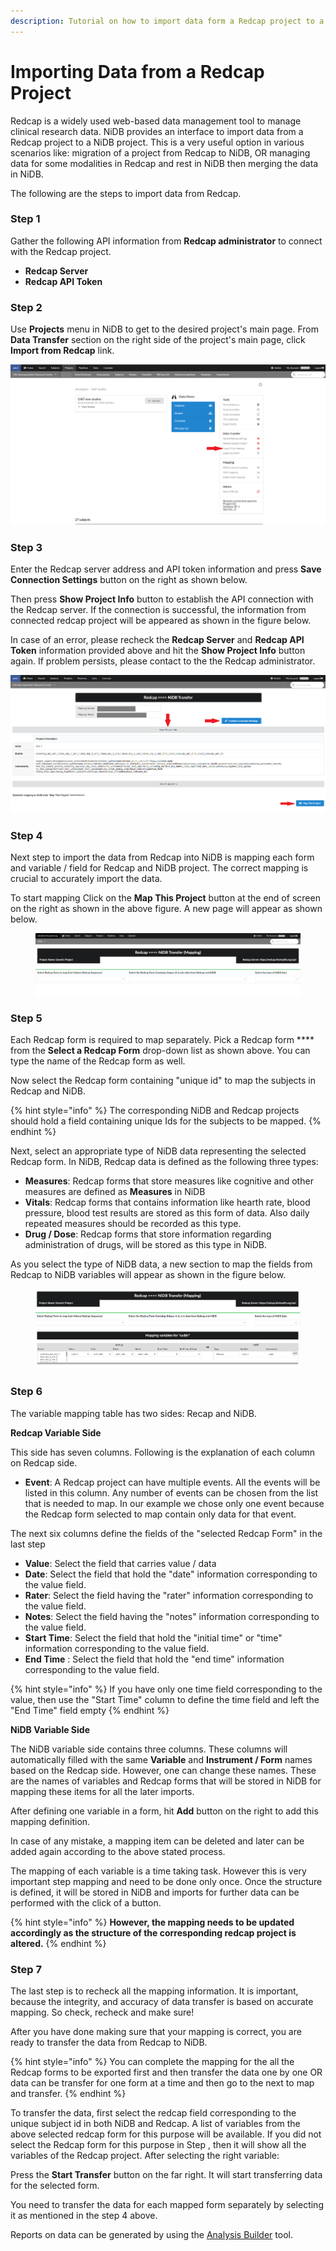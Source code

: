 ```yaml
---
description: Tutorial on how to import data form a Redcap project to a NiDB project
---
```


# Importing Data from a Redcap Project

Redcap is a widely used web-based data management tool to manage clinical research data. NiDB provides an interface to import data from a Redcap project to a NiDB project. This is a very useful option in various scenarios like: migration of a project from Redcap to NiDB, OR managing data for some modalities in Redcap and rest in NiDB then merging the data in NiDB.&#x20;

The following are the steps to import data from Redcap.

### Step 1

Gather the following API information from **Redcap administrator** to connect with the Redcap project.

* **Redcap Server**&#x20;
* **Redcap API Token**

### Step 2

Use **Projects** menu in NiDB to get to the desired project's main page. From **Data Transfer** section on the right side of the project's main page, click **Import from Redcap** link.

![](<../../.gitbook/assets/image (1) (2).png>)

### Step 3

Enter the Redcap server address and API token information and press **Save Connection Settings** button on the right as shown below.

Then press **Show Project Info** button to establish the API connection with the Redcap server. If the connection is successful, the information from connected redcap project will be appeared as shown in the figure below.

In case of an error, please recheck the **Redcap Server** and **Redcap API Token** information provided above and hit the **Show Project Info** button again. If problem persists, please contact to the the Redcap administrator.

![](<../../.gitbook/assets/image (2) (2) (1).png>)

### Step 4

Next step to import the data from Redcap into NiDB is mapping each form and variable / field for Redcap and NiDB project.  The correct mapping is crucial to accurately import the data.

To start mapping Click on the **Map This Project** button at the end of screen on the right as shown in the above figure. A new page will appear as shown below.

<figure><img src="../../.gitbook/assets/RC2NiDB-Step4-1.png" alt=""><figcaption></figcaption></figure>

### Step 5

Each Redcap form is required to map separately. Pick a Redcap form **** from the **Select a Redcap Form** drop-down list as shown above. You can type the name of the Redcap form as well.

Now select the Redcap form containing "unique id" to map the subjects in Redcap and NiDB.&#x20;

{% hint style="info" %}
The corresponding NiDB and Redcap projects should hold a field containing unique Ids for the subjects to be mapped.
{% endhint %}

Next, select an appropriate type of NiDB data representing the selected Redcap form. In NiDB, Redcap data is defined as the following three types:

* **Measures**: Redcap forms that store measures like cognitive and other measures are defined as **Measures** in NiDB
* **Vitals**: Redcap forms that contains information like hearth rate, blood pressure, blood test results are stored as this form of data. Also daily repeated measures should be recorded as this type.
* **Drug / Dose**: Redcap forms that store information regarding administration of drugs, will be stored as this type in NiDB.

As you select the type of NiDB data, a new section to map the fields from Redcap to NiDB variables will appear as shown in the figure below.

<figure><img src="../../.gitbook/assets/RC2NiDB-Step5.png" alt=""><figcaption></figcaption></figure>

### Step 6

The variable mapping table has two sides: Recap and NiDB.

**Redcap Variable Side**

This side has seven columns. Following is the explanation of each column on Redcap side.

* **Event**: A Redcap project can have multiple events. All the events will be listed in this column. Any number of events can be chosen from the list that is needed to map. In our example we chose only one event because the Redcap form selected to map contain only data for that event.

The next six columns define the fields of the "selected Redcap Form" in the last step

* **Value**: Select the field that carries value / data
* **Date**: Select the field that hold the "date" information corresponding to the value field.
* **Rater**: Select the field having the "rater" information corresponding to the value field.
* **Notes**: Select the field having the "notes" information corresponding to the value field.
* **Start Time**: Select the field that hold the "initial time" or "time" information corresponding to the value field.
* **End Time** : Select the field that hold the "end time" information corresponding to the value field.

{% hint style="info" %}
If you have only one time field corresponding to the value, then use the "Start Time" column to define the time field and left the "End Time" field empty
{% endhint %}



**NiDB Variable Side**

The NiDB variable side contains three columns. These columns will automatically filled with the same **Variable** and **Instrument / Form** names based on the Redcap side. However, one can change these names. These are the names of variables and Redcap forms that will be stored in NiDB for mapping these items for all the later imports.

After defining one variable in a form, hit **Add** button on the right to add this mapping definition.

In case of any mistake, a mapping item can be deleted and later can be added again according to the above stated process.

The mapping of each variable is a time taking task. However this is very important step mapping and need to be done only once. Once the structure is defined, it will be stored in NiDB and imports for further data can be performed with the click of a button.

{% hint style="info" %}
**However, the mapping needs to be updated accordingly as the structure of the corresponding redcap project is altered.**
{% endhint %}

### Step 7

The last step is to recheck all the mapping information. It is important, because the integrity, and accuracy of data transfer is based on accurate mapping. So check, recheck and make sure!

After you have done making sure that your mapping is correct, you are ready to transfer the data from Redcap to NiDB.

{% hint style="info" %}
You can complete the mapping for the all the Redcap forms to be exported first and then transfer the data one by one OR data can be transfer for one form at a time and then go to the next to map and transfer.
{% endhint %}

To transfer the data, first select the redcap field corresponding to the unique subject id in both NiDB and Redcap. A list of variables from the above selected redcap form for this purpose will be available. If you did not select the Redcap form for this purpose in Step , then it will show all the variables of the Redcap project. After selecting the right variable:

Press the **Start Transfer** button on the far right. It will start transferring data for the selected form.

You need to transfer the data for each mapped form separately by selecting it as mentioned in the step 4 above.

Reports on data can be generated by using the [Analysis Builder](../analysis-builder.md) tool.
